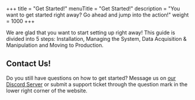 +++
title = "Get Started!"
menuTitle = "Get Started!"
description = "You want to get started right away? Go ahead and jump into the action!"
weight = 1000
+++

We are glad that you want to start setting up right away! This guide is divided into 5 steps: Installation, Managing the System,
Data Acquisition & Manipulation and Moving to Production.

## Contact Us!

Do you still have questions on how to get started? Message us on [our Discord Server](https://discord.gg/F9mqkZnm9d) or submit
a support ticket through the question mark in the lower right corner of the website.